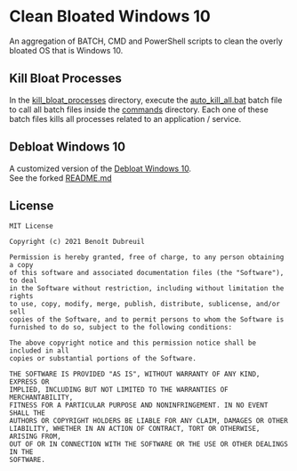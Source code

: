 # Clean Bloated Windows 10

An aggregation of BATCH, CMD and PowerShell scripts to clean the overly bloated OS that is Windows 10.


## Kill Bloat Processes

In the [kill_bloat_processes](clean_bloat_processes/kill_bloat_processes) directory, execute the [auto_kill_all.bat](clean_bloat_processes/kill_bloat_processes/auto_kill_all.bat) batch file to call all batch files inside the [commands](clean_bloat_processes/kill_bloat_processes/commands) directory. Each one of these batch files kills all processes related to an application / service.

## Debloat Windows 10

A customized version of the [Debloat Windows 10](https://github.com/W4RH4WK/Debloat-Windows-10). <br/>
See the forked [README.md](Debloat-Windows-10/README.md)


## License

    MIT License
    
    Copyright (c) 2021 Benoît Dubreuil
    
    Permission is hereby granted, free of charge, to any person obtaining a copy
    of this software and associated documentation files (the "Software"), to deal
    in the Software without restriction, including without limitation the rights
    to use, copy, modify, merge, publish, distribute, sublicense, and/or sell
    copies of the Software, and to permit persons to whom the Software is
    furnished to do so, subject to the following conditions:
    
    The above copyright notice and this permission notice shall be included in all
    copies or substantial portions of the Software.
    
    THE SOFTWARE IS PROVIDED "AS IS", WITHOUT WARRANTY OF ANY KIND, EXPRESS OR
    IMPLIED, INCLUDING BUT NOT LIMITED TO THE WARRANTIES OF MERCHANTABILITY,
    FITNESS FOR A PARTICULAR PURPOSE AND NONINFRINGEMENT. IN NO EVENT SHALL THE
    AUTHORS OR COPYRIGHT HOLDERS BE LIABLE FOR ANY CLAIM, DAMAGES OR OTHER
    LIABILITY, WHETHER IN AN ACTION OF CONTRACT, TORT OR OTHERWISE, ARISING FROM,
    OUT OF OR IN CONNECTION WITH THE SOFTWARE OR THE USE OR OTHER DEALINGS IN THE
    SOFTWARE.